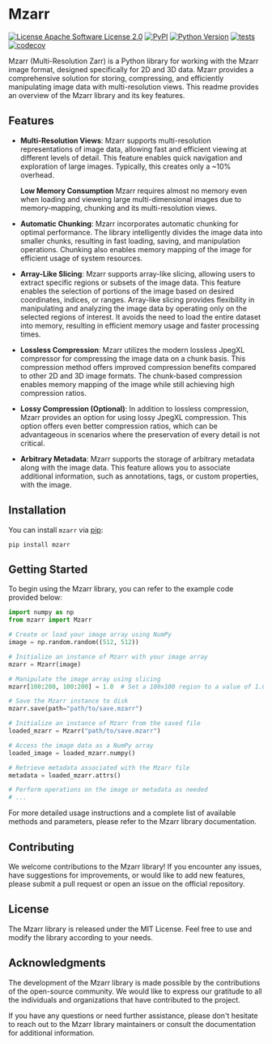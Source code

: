# Mzarr

[![License Apache Software License 2.0](https://img.shields.io/pypi/l/mzarr.svg?color=green)](https://github.com/Karol-G/mzarr/raw/main/LICENSE)
[![PyPI](https://img.shields.io/pypi/v/mzarr.svg?color=green)](https://pypi.org/project/mzarr)
[![Python Version](https://img.shields.io/pypi/pyversions/mzarr.svg?color=green)](https://python.org)
[![tests](https://github.com/Karol-G/mzarr/workflows/tests/badge.svg)](https://github.com/Karol-G/mzarr/actions)
[![codecov](https://codecov.io/gh/Karol-G/mzarr/branch/main/graph/badge.svg)](https://codecov.io/gh/Karol-G/mzarr)

Mzarr (Multi-Resolution Zarr) is a Python library for working with the Mzarr image format, designed specifically for 2D and 3D data. Mzarr provides a comprehensive solution for storing, compressing, and efficiently manipulating image data with multi-resolution views. This readme provides an overview of the Mzarr library and its key features.

## Features

- **Multi-Resolution Views**: Mzarr supports multi-resolution representations of image data, allowing fast and efficient viewing at different levels of detail. This feature enables quick navigation and exploration of large images. Typically, this creates only a ~10% overhead.

  **Low Memory Consumption** Mzarr requires almost no memory even when loading and vieweing large multi-dimensional images due to memory-mapping, chunking and its multi-resolution views.

- **Automatic Chunking**: Mzarr incorporates automatic chunking for optimal performance. The library intelligently divides the image data into smaller chunks, resulting in fast loading, saving, and manipulation operations. Chunking also enables memory mapping of the image for efficient usage of system resources.

- **Array-Like Slicing**: Mzarr supports array-like slicing, allowing users to extract specific regions or subsets of the image data. This feature enables the selection of portions of the image based on desired coordinates, indices, or ranges. Array-like slicing provides flexibility in manipulating and analyzing the image data by operating only on the selected regions of interest. It avoids the need to load the entire dataset into memory, resulting in efficient memory usage and faster processing times.

- **Lossless Compression**: Mzarr utilizes the modern lossless JpegXL compressor for compressing the image data on a chunk basis. This compression method offers improved compression benefits compared to other 2D and 3D image formats. The chunk-based compression enables memory mapping of the image while still achieving high compression ratios.

- **Lossy Compression (Optional)**: In addition to lossless compression, Mzarr provides an option for using lossy JpegXL compression. This option offers even better compression ratios, which can be advantageous in scenarios where the preservation of every detail is not critical.

- **Arbitrary Metadata**: Mzarr supports the storage of arbitrary metadata along with the image data. This feature allows you to associate additional information, such as annotations, tags, or custom properties, with the image.

## Installation

You can install `mzarr` via [pip](https://pypi.org/project/mzarr/):

    pip install mzarr

## Getting Started

To begin using the Mzarr library, you can refer to the example code provided below:

```python
import numpy as np
from mzarr import Mzarr

# Create or load your image array using NumPy
image = np.random.random((512, 512))

# Initialize an instance of Mzarr with your image array
mzarr = Mzarr(image)

# Manipulate the image array using slicing
mzarr[100:200, 100:200] = 1.0  # Set a 100x100 region to a value of 1.0

# Save the Mzarr instance to disk
mzarr.save(path="path/to/save.mzarr")

# Initialize an instance of Mzarr from the saved file
loaded_mzarr = Mzarr("path/to/save.mzarr")

# Access the image data as a NumPy array
loaded_image = loaded_mzarr.numpy()

# Retrieve metadata associated with the Mzarr file
metadata = loaded_mzarr.attrs()

# Perform operations on the image or metadata as needed
# ...

```

For more detailed usage instructions and a complete list of available methods and parameters, please refer to the Mzarr library documentation.

## Contributing

We welcome contributions to the Mzarr library! If you encounter any issues, have suggestions for improvements, or would like to add new features, please submit a pull request or open an issue on the official repository.

## License

The Mzarr library is released under the MIT License. Feel free to use and modify the library according to your needs.


## Acknowledgments

The development of the Mzarr library is made possible by the contributions of the open-source community. We would like to express our gratitude to all the individuals and organizations that have contributed to the project.

If you have any questions or need further assistance, please don't hesitate to reach out to the Mzarr library maintainers or consult the documentation for additional information.